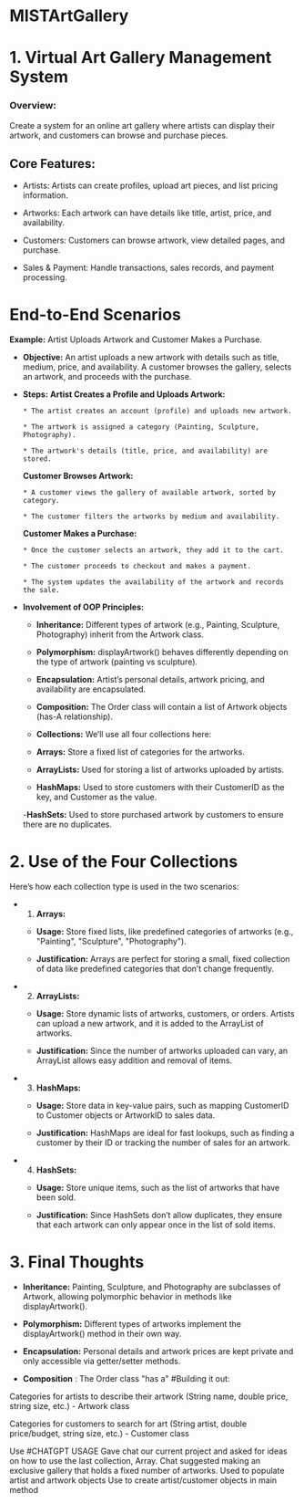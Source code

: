# MISTArtGallery

# 1. Virtual Art Gallery Management System
<h3>Overview:</h3>
Create a system for an online art gallery where artists can display their artwork, and customers can browse and purchase pieces. 
<h2>Core Features:</h2>

* Artists: Artists can create profiles, upload art pieces, and list pricing information.

* Artworks: Each artwork can have details like title, artist, price, and availability.

* Customers: Customers can browse artwork, view detailed pages, and purchase.

* Sales & Payment: Handle transactions, sales records, and payment processing.

# End-to-End Scenarios
**Example:** Artist Uploads Artwork and Customer Makes a Purchase.

- **Objective:** An artist uploads a new artwork with details such as title, medium, price, and availability. A customer browses the gallery, selects an artwork, and proceeds with the purchase.
- **Steps:**
  **Artist Creates a Profile and Uploads Artwork:**

      * The artist creates an account (profile) and uploads new artwork.

      * The artwork is assigned a category (Painting, Sculpture, Photography).

      * The artwork's details (title, price, and availability) are stored.

  **Customer Browses Artwork:**

      * A customer views the gallery of available artwork, sorted by category.

      * The customer filters the artworks by medium and availability.

  **Customer Makes a Purchase:**

      * Once the customer selects an artwork, they add it to the cart.

      * The customer proceeds to checkout and makes a payment.

      * The system updates the availability of the artwork and records the sale.

- **Involvement of OOP Principles:**

    + **Inheritance:** Different types of artwork (e.g., Painting, Sculpture, Photography) inherit from the Artwork class.

    + **Polymorphism:** displayArtwork() behaves differently depending on the type of artwork (painting vs sculpture).

    + **Encapsulation:** Artist’s personal details, artwork pricing, and availability are encapsulated.

    + **Composition:** The Order class will contain a list of Artwork objects (has-A relationship).

    + **Collections:** We’ll use all four collections here:

    + **Arrays:** Store a fixed list of categories for the artworks.

    + **ArrayLists:** Used for storing a list of artworks uploaded by artists.

    + **HashMaps:** Used to store customers with their CustomerID as the key, and Customer as the value.

    -**HashSets:** Used to store purchased artwork by customers to ensure there are no duplicates.
# 2. Use of the Four Collections
Here’s how each collection type is used in the two scenarios:

- 1. **Arrays:**

  - **Usage:** Store fixed lists, like predefined categories of artworks (e.g., "Painting", "Sculpture", "Photography").
    
  - **Justification:** Arrays are perfect for storing a small, fixed collection of data like predefined categories that don’t change frequently.
  
- 2. **ArrayLists:**

  - **Usage:** Store dynamic lists of artworks, customers, or orders. Artists can upload a new artwork, and it is added to the ArrayList of artworks.
    
  - **Justification:** Since the number of artworks uploaded can vary, an ArrayList allows easy addition and removal of items.
    
- 3. **HashMaps:**

  - **Usage:** Store data in key-value pairs, such as mapping CustomerID to Customer objects or ArtworkID to sales data.
    
  - **Justification:** HashMaps are ideal for fast lookups, such as finding a customer by their ID or tracking the number of sales for an artwork.
    
- 4. **HashSets:**

  - **Usage:** Store unique items, such as the list of artworks that have been sold.
    
  - **Justification:** Since HashSets don’t allow duplicates, they ensure that each artwork can only appear once in the list of sold items.
    
# 3. Final Thoughts

- **Inheritance:** Painting, Sculpture, and Photography are subclasses of Artwork, allowing polymorphic behavior in methods like displayArtwork().

- **Polymorphism:** Different types of artworks implement the displayArtwork() method in their own way.

- **Encapsulation:** Personal details and artwork prices are kept private and only accessible via getter/setter methods.
- **Composition** : The Order class "has a"
#Building it out:

Categories for artists to describe their artwork (String name, double price, string size, etc.) - Artwork class

Categories for customers to search for art (String artist, double price/budget, string size, etc.) - Customer class

Use 
#CHATGPT USAGE
Gave chat our current project and asked for ideas on how to use the last collection, Array. Chat suggested making an exclusive gallery that holds a fixed number of artworks.
Used to populate artist and artwork objects 
Use to create artist/customer objects in main method

